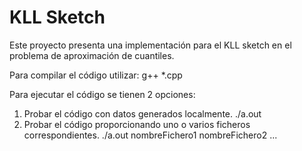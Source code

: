 # KLL Sketch
Este proyecto presenta una implementación para el KLL sketch en el problema de aproximación de cuantiles.

Para compilar el código utilizar:
  g++ *.cpp
  
Para ejecutar el código se tienen 2 opciones:
  1) Probar el código con datos generados localmente.
      ./a.out
  2) Probar el código proporcionando uno o varios ficheros correspondientes.
      ./a.out nombreFichero1 nombreFichero2 ...
